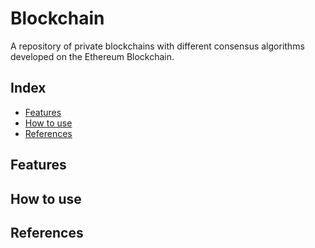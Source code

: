 # Blockchain
A repository of private blockchains with different consensus algorithms developed on the Ethereum Blockchain.

## Index

- [Features](https://github.com/Santiago-Pedemonte/Private-Blockchains#features)
- [How to use](https://github.com/Santiago-Pedemonte/Private-Blockchains#how-to-use)
- [References](https://github.com/Santiago-Pedemonte/Private-Blockchains#references)

## Features


## How to use


## References
